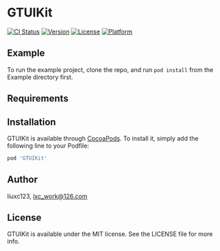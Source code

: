 # GTUIKit

[![CI Status](https://img.shields.io/travis/liuxc123/GTUIKit.svg?style=flat)](https://travis-ci.org/liuxc123/GTUIKit)
[![Version](https://img.shields.io/cocoapods/v/GTUIKit.svg?style=flat)](https://cocoapods.org/pods/GTUIKit)
[![License](https://img.shields.io/cocoapods/l/GTUIKit.svg?style=flat)](https://cocoapods.org/pods/GTUIKit)
[![Platform](https://img.shields.io/cocoapods/p/GTUIKit.svg?style=flat)](https://cocoapods.org/pods/GTUIKit)

## Example

To run the example project, clone the repo, and run `pod install` from the Example directory first.

## Requirements

## Installation

GTUIKit is available through [CocoaPods](https://cocoapods.org). To install
it, simply add the following line to your Podfile:

```ruby
pod 'GTUIKit'
```

## Author

liuxc123, lxc_work@126.com

## License

GTUIKit is available under the MIT license. See the LICENSE file for more info.
